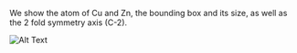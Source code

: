 We show the atom of Cu and Zn, the bounding box and its size, as well as the 2 fold symmetry axis (C-2).

![Alt Text](https://media.giphy.com/media/vFKqnCdLPNOKc/giphy.gif)
